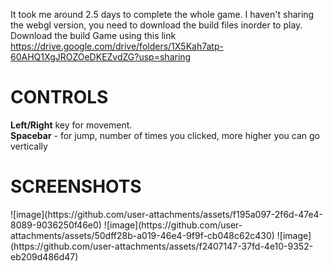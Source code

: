 It took me around 2.5 days to complete the whole game. I haven't sharing the webgl version, you need to download the build files inorder to play.<br>
Download the build Game using this link
https://drive.google.com/drive/folders/1X5Kah7atp-60AHQ1XgJROZOeDKEZvdZG?usp=sharing
<h1>CONTROLS</h1>
<b>Left/Right</b> key for movement.<br>
<b>Spacebar</b> - for jump, number of times you clicked, more higher you can go vertically
<h1>SCREENSHOTS</h1>
![image](https://github.com/user-attachments/assets/f195a097-2f6d-47e4-8089-9036250f46e0)
![image](https://github.com/user-attachments/assets/50dff28b-a019-46e4-9f9f-cb048c62c430)
![image](https://github.com/user-attachments/assets/f2407147-37fd-4e10-9352-eb209d486d47)


